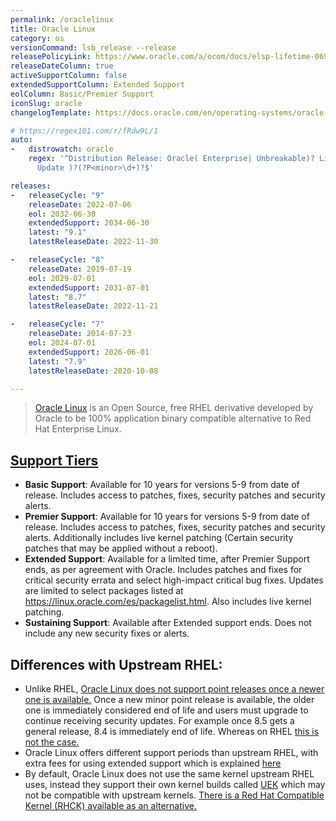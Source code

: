 ```yaml
---
permalink: /oraclelinux
title: Oracle Linux
category: os
versionCommand: lsb_release --release
releasePolicyLink: https://www.oracle.com/a/ocom/docs/elsp-lifetime-069338.pdf
releaseDateColumn: true
activeSupportColumn: false
extendedSupportColumn: Extended Support
eolColumn: Basic/Premier Support
iconSlug: oracle
changelogTemplate: https://docs.oracle.com/en/operating-systems/oracle-linux/__RELEASE_CYCLE__/relnotes__LATEST__/

# https://regex101.com/r/fRdw9L/1
auto:
-   distrowatch: oracle
    regex: '^Distribution Release: Oracle( Enterprise| Unbreakable)? Linux R?(?P<major>\d)(-U|\.|
      Update )?(?P<minor>\d+)?$'

releases:
-   releaseCycle: "9"
    releaseDate: 2022-07-06
    eol: 2032-06-30
    extendedSupport: 2034-06-30
    latest: "9.1"
    latestReleaseDate: 2022-11-30

-   releaseCycle: "8"
    releaseDate: 2019-07-19
    eol: 2029-07-01
    extendedSupport: 2031-07-01
    latest: "8.7"
    latestReleaseDate: 2022-11-21

-   releaseCycle: "7"
    releaseDate: 2014-07-23
    eol: 2024-07-01
    extendedSupport: 2026-06-01
    latest: "7.9"
    latestReleaseDate: 2020-10-08

---
```


> [Oracle Linux](https://www.oracle.com/linux/) is an Open Source, free RHEL derivative developed by Oracle to be 100% application binary compatible alternative to Red Hat Enterprise Linux.

## [Support Tiers](https://www.oracle.com/us/support/library/enterprise-linux-support-policies-069172.pdf)

- **Basic Support**: Available for 10 years for versions 5-9 from date of release. Includes access to patches, fixes, security patches and security alerts.
- **Premier Support**: Available for 10 years for versions 5-9 from date of release. Includes access to patches, fixes, security patches and security alerts. Additionally includes live kernel patching (Certain security patches that may be applied without a reboot).
- **Extended Support**: Available for a limited time, after Premier Support ends, as per agreement with Oracle. Includes patches and fixes for critical security errata and select high-impact critical bug fixes. Updates are limited to select packages listed at <https://linux.oracle.com/es/packagelist.html>. Also includes live kernel patching.
- **Sustaining Support**: Available after Extended support ends. Does not include any new security fixes or alerts.

## Differences with Upstream RHEL:

- Unlike RHEL, [Oracle Linux does not support point releases once a newer one is available.](https://community.oracle.com/tech/apps-infra/discussion/4481998/what-is-the-lifecycle-of-oracle-linux-for-minor-releases) Once a new minor point release is available, the older one is immediately considered end of life and users must upgrade to continue receiving security updates. For example once 8.5 gets a general release, 8.4 is immediately end of life. Whereas on RHEL [this is not the case.](https://access.redhat.com/articles/rhel-eus)
- Oracle Linux offers different support periods than upstream RHEL, with extra fees for using extended support which is explained [here](https://www.oracle.com/a/ocom/docs/linux/oracle-linux-extended-support-ds.pdf)
- By default, Oracle Linux does not use the same kernel upstream RHEL uses, instead they support their own kernel builds called [UEK](https://docs.oracle.com/en/operating-systems/uek/) which may not be compatible with upstream kernels. [There is a Red Hat Compatible Kernel (RHCK) available as an alternative.](https://community.oracle.com/tech/apps-infra/discussion/4467791/oracle-linux-how-to-change-default-kernel)
